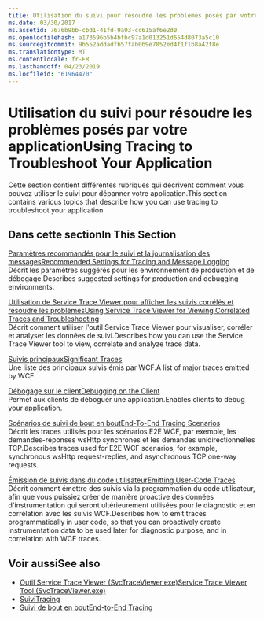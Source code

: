```yaml
---
title: Utilisation du suivi pour résoudre les problèmes posés par votre application
ms.date: 03/30/2017
ms.assetid: 7676b9bb-cbd1-41fd-9a93-cc615af6e2d0
ms.openlocfilehash: a173596b5b4bfbc97a1d013251d654d8073a5c10
ms.sourcegitcommit: 9b552addadfb57fab0b9e7852ed4f1f1b8a42f8e
ms.translationtype: MT
ms.contentlocale: fr-FR
ms.lasthandoff: 04/23/2019
ms.locfileid: "61964470"
---
```

# <a name="using-tracing-to-troubleshoot-your-application"></a><span data-ttu-id="48bc0-102">Utilisation du suivi pour résoudre les problèmes posés par votre application</span><span class="sxs-lookup"><span data-stu-id="48bc0-102">Using Tracing to Troubleshoot Your Application</span></span>
<span data-ttu-id="48bc0-103">Cette section contient différentes rubriques qui décrivent comment vous pouvez utiliser le suivi pour dépanner votre application.</span><span class="sxs-lookup"><span data-stu-id="48bc0-103">This section contains various topics that describe how you can use tracing to troubleshoot your application.</span></span>  
  
## <a name="in-this-section"></a><span data-ttu-id="48bc0-104">Dans cette section</span><span class="sxs-lookup"><span data-stu-id="48bc0-104">In This Section</span></span>  
 [<span data-ttu-id="48bc0-105">Paramètres recommandés pour le suivi et la journalisation des messages</span><span class="sxs-lookup"><span data-stu-id="48bc0-105">Recommended Settings for Tracing and Message Logging</span></span>](../../../../../docs/framework/wcf/diagnostics/tracing/recommended-settings-for-tracing-and-message-logging.md)  
 <span data-ttu-id="48bc0-106">Décrit les paramètres suggérés pour les environnement de production et de débogage.</span><span class="sxs-lookup"><span data-stu-id="48bc0-106">Describes suggested settings for production and debugging environments.</span></span>  
  
 [<span data-ttu-id="48bc0-107">Utilisation de Service Trace Viewer pour afficher les suivis corrélés et résoudre les problèmes</span><span class="sxs-lookup"><span data-stu-id="48bc0-107">Using Service Trace Viewer for Viewing Correlated Traces and Troubleshooting</span></span>](../../../../../docs/framework/wcf/diagnostics/tracing/using-service-trace-viewer-for-viewing-correlated-traces-and-troubleshooting.md)  
 <span data-ttu-id="48bc0-108">Décrit comment utiliser l'outil Service Trace Viewer pour visualiser, corréler et analyser les données de suivi.</span><span class="sxs-lookup"><span data-stu-id="48bc0-108">Describes how you can use the Service Trace Viewer tool to view, correlate and analyze trace data.</span></span>  
  
 [<span data-ttu-id="48bc0-109">Suivis principaux</span><span class="sxs-lookup"><span data-stu-id="48bc0-109">Significant Traces</span></span>](../../../../../docs/framework/wcf/diagnostics/tracing/significant-traces.md)  
 <span data-ttu-id="48bc0-110">Une liste des principaux suivis émis par WCF.</span><span class="sxs-lookup"><span data-stu-id="48bc0-110">A list of major traces emitted by WCF.</span></span>  
  
 [<span data-ttu-id="48bc0-111">Débogage sur le client</span><span class="sxs-lookup"><span data-stu-id="48bc0-111">Debugging on the Client</span></span>](../../../../../docs/framework/wcf/diagnostics/tracing/debugging-on-the-client.md)  
 <span data-ttu-id="48bc0-112">Permet aux clients de déboguer une application.</span><span class="sxs-lookup"><span data-stu-id="48bc0-112">Enables clients to debug your application.</span></span>  
  
 [<span data-ttu-id="48bc0-113">Scénarios de suivi de bout en bout</span><span class="sxs-lookup"><span data-stu-id="48bc0-113">End-To-End Tracing Scenarios</span></span>](../../../../../docs/framework/wcf/diagnostics/tracing/end-to-end-tracing-scenarios.md)  
 <span data-ttu-id="48bc0-114">Décrit les traces utilisés pour les scénarios E2E WCF, par exemple, les demandes-réponses wsHttp synchrones et les demandes unidirectionnelles TCP.</span><span class="sxs-lookup"><span data-stu-id="48bc0-114">Describes traces used for E2E WCF scenarios, for example, synchronous wsHttp request-replies, and asynchronous TCP one-way requests.</span></span>  
  
 [<span data-ttu-id="48bc0-115">Émission de suivis dans du code utilisateur</span><span class="sxs-lookup"><span data-stu-id="48bc0-115">Emitting User-Code Traces</span></span>](../../../../../docs/framework/wcf/diagnostics/tracing/emitting-user-code-traces.md)  
 <span data-ttu-id="48bc0-116">Décrit comment émettre des suivis via la programmation du code utilisateur, afin que vous puissiez créer de manière proactive des données d'instrumentation qui seront ultérieurement utilisées pour le diagnostic et en corrélation avec les suivis WCF.</span><span class="sxs-lookup"><span data-stu-id="48bc0-116">Describes how to emit traces programmatically in user code, so that you can proactively create instrumentation data to be used later for diagnostic purpose, and in correlation with WCF traces.</span></span>  
  
## <a name="see-also"></a><span data-ttu-id="48bc0-117">Voir aussi</span><span class="sxs-lookup"><span data-stu-id="48bc0-117">See also</span></span>

- [<span data-ttu-id="48bc0-118">Outil Service Trace Viewer (SvcTraceViewer.exe)</span><span class="sxs-lookup"><span data-stu-id="48bc0-118">Service Trace Viewer Tool (SvcTraceViewer.exe)</span></span>](../../../../../docs/framework/wcf/service-trace-viewer-tool-svctraceviewer-exe.md)
- [<span data-ttu-id="48bc0-119">Suivi</span><span class="sxs-lookup"><span data-stu-id="48bc0-119">Tracing</span></span>](../../../../../docs/framework/wcf/diagnostics/tracing/index.md)
- [<span data-ttu-id="48bc0-120">Suivi de bout en bout</span><span class="sxs-lookup"><span data-stu-id="48bc0-120">End-to-End Tracing</span></span>](../../../../../docs/framework/wcf/diagnostics/tracing/end-to-end-tracing.md)
